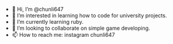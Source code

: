 - 👋 Hi, I’m @chunli647
- 👀 I’m interested in learning how to code for university projects. 
- 🌱 I’m currently learning ruby. 
- 💞️ I’m looking to collaborate on simple game developing. 
- 📫 How to reach me: instagram chunli647

<!---
chunli647/chunli647 is a ✨ special ✨ repository because its `README.md` (this file) appears on your GitHub profile.
You can click the Preview link to take a look at your changes.
--->
